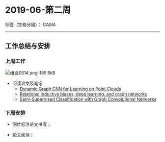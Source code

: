 ﻿# 2019-06-第二周

标签（空格分隔）： CASIA

---

## 工作总结与安排

### 上周工作

![组会0614.png-185.8kB][1]

- 阅读论文及笔记
    - [Dynamic Graph CNN for Learning on Point Clouds](https://www.zybuluo.com/usiege/note/1488871)
    - [Relational inductive biases, deep learning, and graph networks](https://www.zybuluo.com/usiege/note/1487087)
    - [Semi-Supervised Classification with Graph Convolutional Networks](https://www.zybuluo.com/usiege/note/1481410)


### 下周安排

- 图片标注论文书写；
- 论文阅读；


  [1]: http://static.zybuluo.com/usiege/8n93x3ucn9c7dwh5sb4clsl6/%E7%BB%84%E4%BC%9A0614.png